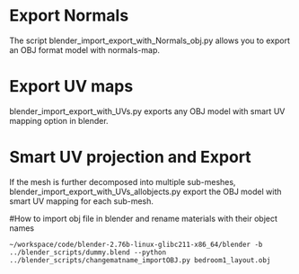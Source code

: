 # Export Normals
The script blender_import_export_with_Normals_obj.py allows you to export an OBJ format model with normals-map.

# Export UV maps

blender_import_export_with_UVs.py exports any OBJ model with smart UV mapping option in blender. 

# Smart UV projection and Export

If the mesh is further decomposed into multiple sub-meshes, blender_import_export_with_UVs_allobjects.py export the OBJ model with smart UV mapping for each sub-mesh.

#How to import obj file in blender and rename materials with their object names
```
~/workspace/code/blender-2.76b-linux-glibc211-x86_64/blender -b ../blender_scripts/dummy.blend --python ../blender_scripts/changematname_importOBJ.py bedroom1_layout.obj
```
